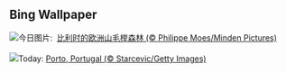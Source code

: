## Bing Wallpaper
![](https://www.bing.com/th?id=OHR.FrostedBeech_ZH-CN2845716018_UHD.jpg&w=1000)今日图片: &nbsp;[比利时的欧洲山毛榉森林 (© Philippe Moes/Minden Pictures)](https://www.bing.com/th?id=OHR.FrostedBeech_ZH-CN2845716018_UHD.jpg)
<br><br/>
![](https://www.bing.com/th?id=OHR.PortoSunset_EN-US7987153816_UHD.jpg&w=1000)Today: [Porto, Portugal (© Starcevic/Getty Images)](https://www.bing.com/th?id=OHR.PortoSunset_EN-US7987153816_UHD.jpg)
<br><br/>
